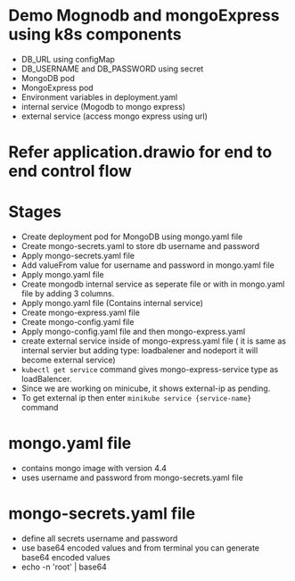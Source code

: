 # Demo Mognodb and mongoExpress using k8s components

- DB_URL using configMap
- DB_USERNAME and DB_PASSWORD using secret
- MongoDB pod
- MongoExpress pod
- Environment variables in deployment.yaml
- internal service (Mogodb to mongo express)
- external service (access mongo express using url)

# Refer application.drawio for end to end control flow

# Stages

- Create deployment pod for MongoDB using mongo.yaml file
- Create mongo-secrets.yaml to store db username and password
- Apply mongo-secrets.yaml file
- Add valueFrom value for username and password in mongo.yaml file
- Apply mongo.yaml file
- Create mongodb internal service as seperate file or with in mongo.yaml file by adding 3 columns.
- Apply mongo.yaml file (Contains internal service)
- Create mongo-express.yaml file
- Create mongo-config.yaml file
- Apply mongo-config.yaml file and then mongo-express.yaml
- create external service inside of mongo-express.yaml file ( it is same as internal servier but adding type: loadbalener and nodeport it will become external service)
- `kubectl get service` command gives mongo-express-service type as loadBalencer.
- Since we are working on minicube, it shows external-ip as pending.
- To get external ip then enter `minikube service {service-name}` command

# mongo.yaml file

- contains mongo image with version 4.4
- uses username and password from mongo-secrets.yaml file

# mongo-secrets.yaml file

- define all secrets username and password
- use base64 encoded values and from terminal you can generate base64 encoded values
- echo -n 'root' | base64
